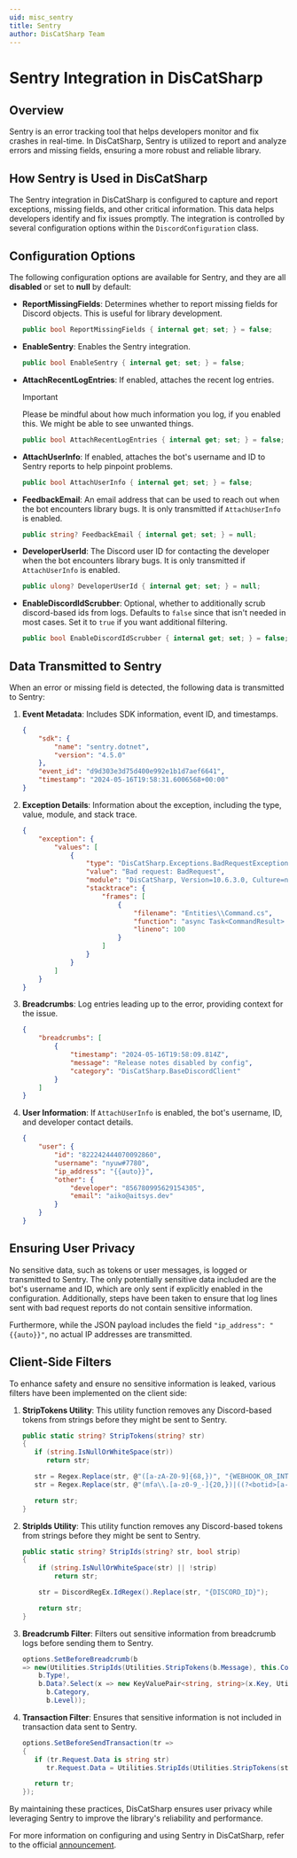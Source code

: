 ```yaml
---
uid: misc_sentry
title: Sentry
author: DisCatSharp Team
---
```


# Sentry Integration in DisCatSharp

## Overview

Sentry is an error tracking tool that helps developers monitor and fix crashes in real-time. In DisCatSharp, Sentry is utilized to report and analyze errors and missing fields, ensuring a more robust and reliable library.

## How Sentry is Used in DisCatSharp

The Sentry integration in DisCatSharp is configured to capture and report exceptions, missing fields, and other critical information. This data helps developers identify and fix issues promptly. The integration is controlled by several configuration options within the `DiscordConfiguration` class.

## Configuration Options

The following configuration options are available for Sentry, and they are all **disabled** or set to **null** by default:

-   **ReportMissingFields**: Determines whether to report missing fields for Discord objects. This is useful for library development.

    ```csharp
    public bool ReportMissingFields { internal get; set; } = false;
    ```

-   **EnableSentry**: Enables the Sentry integration.

    ```csharp
    public bool EnableSentry { internal get; set; } = false;
    ```

-   **AttachRecentLogEntries**: If enabled, attaches the recent log entries.

    > [!IMPORTANT]
    > Please be mindful about how much information you log, if you enabled this. We might be able to see unwanted things.

    ```csharp
    public bool AttachRecentLogEntries { internal get; set; } = false;
    ```

-   **AttachUserInfo**: If enabled, attaches the bot's username and ID to Sentry reports to help pinpoint problems.

    ```csharp
    public bool AttachUserInfo { internal get; set; } = false;
    ```

-   **FeedbackEmail**: An email address that can be used to reach out when the bot encounters library bugs. It is only transmitted if `AttachUserInfo` is enabled.

    ```csharp
    public string? FeedbackEmail { internal get; set; } = null;
    ```

-   **DeveloperUserId**: The Discord user ID for contacting the developer when the bot encounters library bugs. It is only transmitted if `AttachUserInfo` is enabled.

    ```csharp
    public ulong? DeveloperUserId { internal get; set; } = null;
    ```

-   **EnableDiscordIdScrubber**: Optional, whether to additionally scrub discord-based ids from logs. Defaults to `false` since that isn't needed in most cases. Set it to `true` if you want additional filtering.
    ```csharp
    public bool EnableDiscordIdScrubber { internal get; set; } = false;
    ```

## Data Transmitted to Sentry

When an error or missing field is detected, the following data is transmitted to Sentry:

1. **Event Metadata**: Includes SDK information, event ID, and timestamps.

    ```json
    {
    	"sdk": {
    		"name": "sentry.dotnet",
    		"version": "4.5.0"
    	},
    	"event_id": "d9d303e3d75d400e992e1b1d7aef6641",
    	"timestamp": "2024-05-16T19:58:31.6006568+00:00"
    }
    ```

2. **Exception Details**: Information about the exception, including the type, value, module, and stack trace.

    ```json
    {
    	"exception": {
    		"values": [
    			{
    				"type": "DisCatSharp.Exceptions.BadRequestException",
    				"value": "Bad request: BadRequest",
    				"module": "DisCatSharp, Version=10.6.3.0, Culture=neutral, PublicKeyToken=null",
    				"stacktrace": {
    					"frames": [
    						{
    							"filename": "Entities\\Command.cs",
    							"function": "async Task<CommandResult> Command.ExecuteAsync(CommandContext ctx)",
    							"lineno": 100
    						}
    					]
    				}
    			}
    		]
    	}
    }
    ```

3. **Breadcrumbs**: Log entries leading up to the error, providing context for the issue.

    ```json
    {
    	"breadcrumbs": [
    		{
    			"timestamp": "2024-05-16T19:58:09.814Z",
    			"message": "Release notes disabled by config",
    			"category": "DisCatSharp.BaseDiscordClient"
    		}
    	]
    }
    ```

4. **User Information**: If `AttachUserInfo` is enabled, the bot's username, ID, and developer contact details.
    ```json
    {
    	"user": {
    		"id": "822242444070092860",
    		"username": "nyuw#7780",
    		"ip_address": "{{auto}}",
    		"other": {
    			"developer": "856780995629154305",
    			"email": "aiko@aitsys.dev"
    		}
    	}
    }
    ```

## Ensuring User Privacy

No sensitive data, such as tokens or user messages, is logged or transmitted to Sentry. The only potentially sensitive data included are the bot's username and ID, which are only sent if explicitly enabled in the configuration. Additionally, steps have been taken to ensure that log lines sent with bad request reports do not contain sensitive information.

Furthermore, while the JSON payload includes the field `"ip_address": "{{auto}}"`, no actual IP addresses are transmitted.

## Client-Side Filters

To enhance safety and ensure no sensitive information is leaked, various filters have been implemented on the client side:

1. **StripTokens Utility**: This utility function removes any Discord-based tokens from strings before they might be sent to Sentry.

    ```csharp
    public static string? StripTokens(string? str)
    {
       if (string.IsNullOrWhiteSpace(str))
          return str;

       str = Regex.Replace(str, @"([a-zA-Z0-9]{68,})", "{WEBHOOK_OR_INTERACTION_TOKEN}"); // Any alphanumeric string this long is likely to be sensitive information anyways
       str = Regex.Replace(str, @"(mfa\\.[a-z0-9_-]{20,})|((?<botid>[a-z0-9_-]{23,28})\\.(?<creation>[a-z0-9_-]{6,7})\\.(?<enc>[a-z0-9_-]{27,}))", "{BOT_OR_USER_TOKEN}");

       return str;
    }
    ```

2. **StripIds Utility**: This utility function removes any Discord-based tokens from strings before they might be sent to Sentry.

    ```csharp
    public static string? StripIds(string? str, bool strip)
    {
    	if (string.IsNullOrWhiteSpace(str) || !strip)
    		return str;

    	str = DiscordRegEx.IdRegex().Replace(str, "{DISCORD_ID}");

    	return str;
    }
    ```

3. **Breadcrumb Filter**: Filters out sensitive information from breadcrumb logs before sending them to Sentry.

    ```csharp
    options.SetBeforeBreadcrumb(b
    => new(Utilities.StripIds(Utilities.StripTokens(b.Message), this.Configuration.EnableDiscordIdScrubber)!,
    	b.Type!,
    	b.Data?.Select(x => new KeyValuePair<string, string>(x.Key, Utilities.StripIds(Utilities.StripTokens(x.Value), this.Configuration.EnableDiscordIdScrubber)!))
          b.Category,
          b.Level));
    ```

4. **Transaction Filter**: Ensures that sensitive information is not included in transaction data sent to Sentry.

    ```csharp
    options.SetBeforeSendTransaction(tr =>
    {
       if (tr.Request.Data is string str)
          tr.Request.Data = Utilities.StripIds(Utilities.StripTokens(str), this.Configuration.EnableDiscordIdScrubber);

       return tr;
    });
    ```

By maintaining these practices, DisCatSharp ensures user privacy while leveraging Sentry to improve the library's reliability and performance.

For more information on configuring and using Sentry in DisCatSharp, refer to the official [announcement](https://docs.dcs.aitsys.dev/changelogs/v10/10_6_0#sentry-integration).
